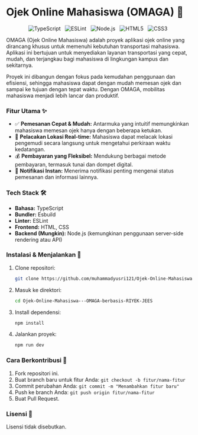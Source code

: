 # Ojek Online Mahasiswa (OMAGA) 🛵

<p align="center">
  <img style="margin-right: 8px;" src="https://img.shields.io/badge/TypeScript-blue?style=flat-square" alt="TypeScript">
  <img style="margin-right: 8px;" src="https://img.shields.io/badge/ESLint-4B32C3?style=flat-square&logo=eslint&logoColor=white" alt="ESLint">
  <img style="margin-right: 8px;" src="https://img.shields.io/badge/Node.js-339933?style=flat-square&logo=node.js&logoColor=white" alt="Node.js">
  <img style="margin-right: 8px;" src="https://img.shields.io/badge/HTML5-E34F26?style=flat-square&logo=html5&logoColor=white" alt="HTML5">
  <img style="margin-right: 8px;" src="https://img.shields.io/badge/CSS3-1572B6?style=flat-square&logo=css3&logoColor=white" alt="CSS3">
</p>

OMAGA (Ojek Online Mahasiswa) adalah proyek aplikasi ojek online yang dirancang khusus untuk memenuhi kebutuhan transportasi mahasiswa. Aplikasi ini bertujuan untuk menyediakan layanan transportasi yang cepat, mudah, dan terjangkau bagi mahasiswa di lingkungan kampus dan sekitarnya.

Proyek ini dibangun dengan fokus pada kemudahan penggunaan dan efisiensi, sehingga mahasiswa dapat dengan mudah memesan ojek dan sampai ke tujuan dengan tepat waktu. Dengan OMAGA, mobilitas mahasiswa menjadi lebih lancar dan produktif.

### **Fitur Utama ✨**

*   ✅ **Pemesanan Cepat & Mudah:** Antarmuka yang intuitif memungkinkan mahasiswa memesan ojek hanya dengan beberapa ketukan.
*   📍 **Pelacakan Lokasi Real-time:** Mahasiswa dapat melacak lokasi pengemudi secara langsung untuk mengetahui perkiraan waktu kedatangan.
*   💰 **Pembayaran yang Fleksibel:** Mendukung berbagai metode pembayaran, termasuk tunai dan dompet digital.
*   📢 **Notifikasi Instan:** Menerima notifikasi penting mengenai status pemesanan dan informasi lainnya.

### **Tech Stack 🛠️**

*   **Bahasa:** TypeScript
*   **Bundler:** Esbuild
*   **Linter:** ESLint
*   **Frontend:** HTML, CSS
*   **Backend (Mungkin):** Node.js (kemungkinan penggunaan server-side rendering atau API)

### **Instalasi & Menjalankan 🚀**

1.  Clone repositori:
    ```bash
    git clone https://github.com/muhammadyusri121/Ojek-Online-Mahasiswa---OMAGA-berbasis-RIYEK-JEES
    ```
2.  Masuk ke direktori:
    ```bash
    cd Ojek-Online-Mahasiswa---OMAGA-berbasis-RIYEK-JEES
    ```
3.  Install dependensi:
    ```bash
    npm install
    ```
4.  Jalankan proyek:
    ```bash
    npm run dev
    ```

### **Cara Berkontribusi 🤝**

1.  Fork repositori ini.
2.  Buat branch baru untuk fitur Anda: `git checkout -b fitur/nama-fitur`
3.  Commit perubahan Anda: `git commit -m "Menambahkan fitur baru"`
4.  Push ke branch Anda: `git push origin fitur/nama-fitur`
5.  Buat Pull Request.

### **Lisensi 📄**

Lisensi tidak disebutkan.

